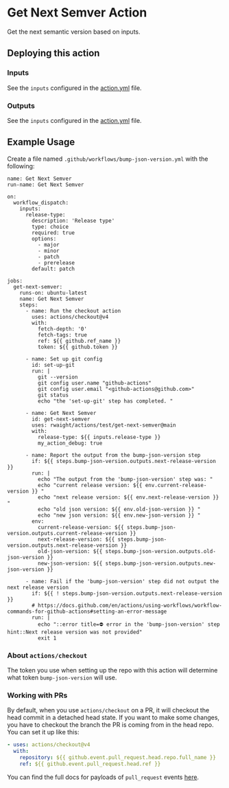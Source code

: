 # Get Next Semver Action

Get the next semantic version based on inputs.

## Deploying this action

### Inputs

See the `inputs` configured in the [action.yml](action.yml) file.

### Outputs

See the `inputs` configured in the [action.yml](action.yml) file.


## Example Usage

Create a file named `.github/workflows/bump-json-version.yml` with the following:
```
name: Get Next Semver
run-name: Get Next Semver

on:
  workflow_dispatch:
    inputs:
      release-type:
        description: 'Release type'
        type: choice
        required: true
        options:
          - major
          - minor
          - patch
          - prerelease
        default: patch

jobs:
  get-next-semver:
    runs-on: ubuntu-latest
    name: Get Next Semver
    steps:
      - name: Run the checkout action
        uses: actions/checkout@v4
        with:
          fetch-depth: '0'
          fetch-tags: true
          ref: ${{ github.ref_name }}
          token: ${{ github.token }}

      - name: Set up git config
        id: set-up-git
        run: |
          git --version
          git config user.name "github-actions"
          git config user.email "<github-actions@github.com>"
          git status
          echo "the 'set-up-git' step has completed. "

      - name: Get Next Semver
        id: get-next-semver
        uses: rwaight/actions/test/get-next-semver@main
        with:
          release-type: ${{ inputs.release-type }}
          my_action_debug: true

      - name: Report the output from the bump-json-version step
        if: ${{ steps.bump-json-version.outputs.next-release-version }}
        run: |
          echo "The output from the 'bump-json-version' step was: "
          echo "current release version: ${{ env.current-release-version }} "
          echo "next release version: ${{ env.next-release-version }} "
          echo "old json version: ${{ env.old-json-version }} "
          echo "new json version: ${{ env.new-json-version }} "
        env:
          current-release-version: ${{ steps.bump-json-version.outputs.current-release-version }}
          next-release-version: ${{ steps.bump-json-version.outputs.next-release-version }}
          old-json-version: ${{ steps.bump-json-version.outputs.old-json-version }}
          new-json-version: ${{ steps.bump-json-version.outputs.new-json-version }}

      - name: Fail if the 'bump-json-version' step did not output the next release version
        if: ${{ ! steps.bump-json-version.outputs.next-release-version }}
        # https://docs.github.com/en/actions/using-workflows/workflow-commands-for-github-actions#setting-an-error-message
        run: |
          echo "::error title=⛔ error in the 'bump-json-version' step hint::Next release version was not provided"
          exit 1

```

### About `actions/checkout`

The token you use when setting up the repo with this action will determine what token `bump-json-version` will use.  

### Working with PRs

By default, when you use `actions/checkout` on a PR, it will checkout the head commit in a detached head state.
If you want to make some changes, you have to checkout the branch the PR is coming from in the head repo.  
You can set it up like this:

```yaml
- uses: actions/checkout@v4
  with:
    repository: ${{ github.event.pull_request.head.repo.full_name }}
    ref: ${{ github.event.pull_request.head.ref }}
```

You can find the full docs for payloads of `pull_request` events [here](https://docs.github.com/en/developers/webhooks-and-events/webhooks/webhook-events-and-payloads#webhook-payload-example-32).

